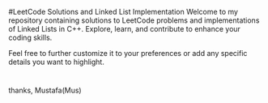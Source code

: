 #LeetCode Solutions and Linked List Implementation
Welcome to my repository containing solutions to LeetCode problems and implementations of Linked Lists in C++. Explore, learn, and contribute to enhance your coding skills.

Feel free to further customize it to your preferences or add any specific details you want to highlight.
#
thanks,
Mustafa(Mus)

